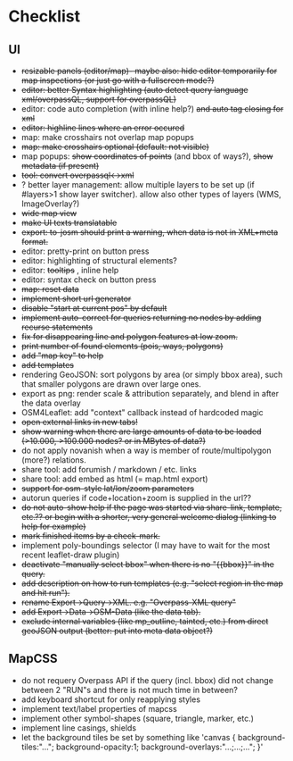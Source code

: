 Checklist
=========

UI
--

* ~~resizable panels (editor/map)- maybe also: hide editor temporarily for map inspections (or just go with a fullscreen mode?)~~
* ~~editor: better Syntax highlighting (auto detect query language xml/overpassQL, support for overpassQL)~~
* editor: code auto completion (with inline help?) ~~and auto tag closing for xml~~
* ~~editor: highline lines where an error occured~~
* map: make crosshairs not overlap map popups
* ~~map: make crosshairs optional (default: not visible)~~
* map popups: ~~show coordinates of points~~ (and bbox of ways?), ~~show metadata (if present)~~
* ~~tool: convert overpassql<->xml~~
* ? better layer management: allow multiple layers to be set up (if #layers>1 show layer switcher). allow also other types of layers (WMS, ImageOverlay?)
* ~~wide map view~~
* ~~make UI texts translatable~~
* ~~export: to-josm should print a warning, when data is not in XML+meta format.~~
* editor: pretty-print on button press
* editor: highlighting of structural elements?
* editor: ~~tooltips~~ , inline help
* editor: syntax check on button press
* ~~map: reset data~~
* ~~implement short url generator~~
* ~~disable "start at current pos" by default~~
* ~~implement auto-correct for queries returning no nodes by adding recurse statements~~
* ~~fix for disappearing line and polygon features at low zoom.~~
* ~~print number of found elements (pois, ways, polygons)~~
* ~~add "map key" to help~~
* ~~add templates~~
* rendering GeoJSON: sort polygons by area (or simply bbox area), such that smaller polygons are drawn over large ones.
* export as png: render scale & attribution separately, and blend in after the data overlay
* OSM4Leaflet: add "context" callback instead of hardcoded magic
* ~~open external links in new tabs!~~
* ~~show warning when there are large amounts of data to be loaded (>10.000, >100.000 nodes? or in MBytes of data?)~~
* do not apply novanish when a way is member of route/multipolygon (more?) relations.
* share tool: add forumish / markdown / etc. links
* share tool: add embed as html (= map.html export)
* ~~support for osm-style lat/lon/zoom parameters~~
* autorun queries if code+location+zoom is supplied in the url??
* ~~do not auto-show help if the page was started via share-link, template, etc.?? or begin with a shorter, very general welcome dialog (linking to help for example)~~
* ~~mark finished items by a check-mark.~~
* implement poly-boundings selector (I may have to wait for the most recent leaflet-draw plugin) 
* ~~deactivate "manually select bbox" when there is no "{{bbox}}" in the query.~~
* ~~add description on how to run templates (e.g. "select region in the map and hit run").~~
* ~~rename Export->Query->XML. e.g. "Overpass-XML query"~~
* ~~add Export->Data->OSM-Data (like the data tab).~~
* ~~exclude internal variables (like mp_outline, tainted, etc.) from direct geoJSON output (better: put into meta data object?)~~

MapCSS
------
* do not requery Overpass API if the query (incl. bbox) did not change between 2 "RUN"s and there is not much time in between?
* add keyboard shortcut for only reapplying styles
* implement text/label properties of mapcss
* implement other symbol-shapes (square, triangle, marker, etc.)
* implement line casings, shields
* let the background tiles be set by something like 'canvas { background-tiles:"..."; background-opacity:1; background-overlays:"...;...;..."; }'